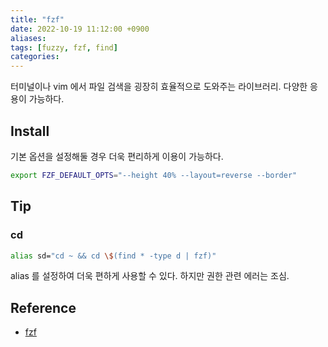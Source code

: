 ```yaml
---
title: "fzf"
date: 2022-10-19 11:12:00 +0900
aliases: 
tags: [fuzzy, fzf, find]
categories: 
---
```


터미널이나 vim 에서 파일 검색을 굉장히 효율적으로 도와주는 라이브러리. 다양한 응용이 가능하다.

## Install

기본 옵션을 설정해둘 경우 더욱 편리하게 이용이 가능하다.

```bash
export FZF_DEFAULT_OPTS="--height 40% --layout=reverse --border"
```

## Tip

### cd

```bash
alias sd="cd ~ && cd \$(find * -type d | fzf)"
```

alias 를 설정하여 더욱 편하게 사용할 수 있다. 하지만 권한 관련 에러는 조심.

## Reference

- [fzf](https://github.com/junegunn/fzf)
